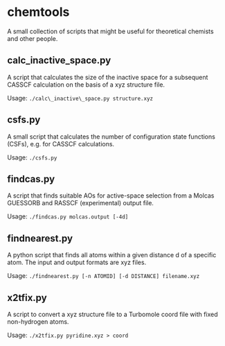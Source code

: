 # chemtools
A small collection of scripts that might be useful for theoretical chemists and other people.

## calc\_inactive\_space.py
A script that calculates the size of the inactive space for a subsequent CASSCF calculation on the basis of a xyz structure file.

Usage:
`./calc\_inactive\_space.py structure.xyz`

## csfs.py
A small script that calculates the number of configuration state functions (CSFs), e.g. for CASSCF calculations.

Usage:
`./csfs.py`

## findcas.py
A script that finds suitable AOs for active-space selection from a Molcas GUESSORB and RASSCF (experimental) output file.

Usage:
`./findcas.py molcas.output [-4d]`

## findnearest.py
A python script that finds all atoms within a given distance d of a specific atom. The input and output formats are xyz files.

Usage:
`./findnearest.py [-n ATOMID] [-d DISTANCE] filename.xyz`

## x2tfix.py
A script to convert a xyz structure file to a Turbomole coord file with fixed non-hydrogen atoms.

Usage:
`./x2tfix.py pyridine.xyz > coord`
